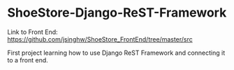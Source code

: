 # ShoeStore-Django-ReST-Framework

Link to Front End: https://github.com/jsinghw/ShoeStore_FrontEnd/tree/master/src

First project learning how to use Django ReST Framework and connecting it to a front end.
